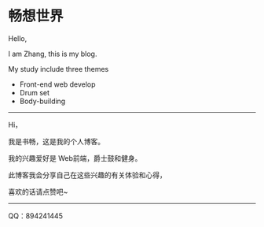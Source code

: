 # 畅想世界
Hello,

I am Zhang, this is my blog.

My study include three themes

- Front-end web develop
- Drum set
- Body-building

****



Hi，

我是书畅，这是我的个人博客。

我的兴趣爱好是 Web前端，爵士鼓和健身。

此博客我会分享自己在这些兴趣的有关体验和心得，

喜欢的话请点赞吧~

****



QQ：894241445

